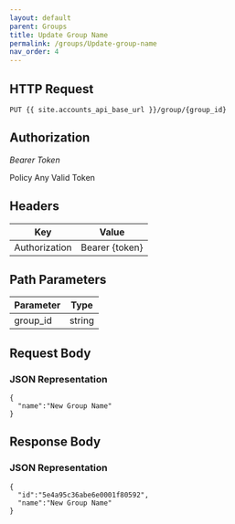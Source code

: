 ```yaml
---
layout: default
parent: Groups
title: Update Group Name
permalink: /groups/Update-group-name
nav_order: 4
---
```


## HTTP Request

```
PUT {{ site.accounts_api_base_url }}/group/{group_id}
```
## Authorization

*Bearer Token*

Policy
Any Valid Token

## Headers

| Key     | Value        |
| ----------- | ----------- |
| Authorization | Bearer {token}      |

## Path Parameters

| Parameter   | Type        |
| ----------- | ----------- |
| group_id | string      |


## Request Body
### JSON Representation
```
{
  "name":"New Group Name"
}
```

## Response Body
### JSON Representation
```
{
  "id":"5e4a95c36abe6e0001f80592",
  "name":"New Group Name"
}
```
